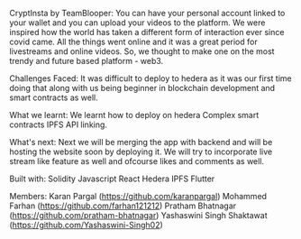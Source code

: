CryptInsta by TeamBlooper:
You can have your personal account linked to your wallet and you can upload your videos to the platform. We were inspired how the world has taken a different form of interaction ever since covid came. All the things went online and it was a great period for livestreams and online videos. So, we thought to make one on the most trendy and future based platform - web3.

Challenges Faced:
It was difficult to deploy to hedera as it was our first time doing that along with us being beginner in blockchain development and smart contracts as well.

What we learnt:
We learnt how to deploy on hedera Complex smart contracts IPFS API linking.

What's next:
Next we will be merging the app with backend and will be hosting the website soon by deploying it. We will try to incorporate live stream like feature as well and ofcourse likes and comments as well.

Built with:
Solidity
Javascript
React
Hedera
IPFS
Flutter

Members:
Karan Pargal (https://github.com/karanpargal)
Mohammed Farhan (https://github.com/farhan121212)
Pratham Bhatnagar (https://github.com/pratham-bhatnagar)
Yashaswini Singh Shaktawat (https://github.com/Yashaswini-Singh02)
